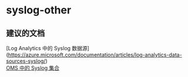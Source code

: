 
<properties
    pageTitle="syslog-other"
    description="与 Syslog 相关的问题：其他"
    service="microsoft.operationalinsights"
    resource="operationalinsightsaccounts"
    authors="adoylemsft"
    displayorder=""
    selfHelpType="generic"
    supportTopicIds="32536611"
    resourceTags=""
    productPesIds="15725"
    cloudEnvironments="public, Blackforest, Fairfax"
/>


# <a name="syslog-other"></a>syslog-other


## <a name="recommended-documents"></a>**建议的文档**
[Log Analytics 中的 Syslog 数据源] (https://azure.microsoft.com/documentation/articles/log-analytics-data-sources-syslog/) <br>
[OMS 中的 Syslog 集合](https://blogs.technet.microsoft.com/msoms/2016/05/12/syslog-collection-in-operations-management-suite/)


<!--HONumber=Dec16_HO1-->


